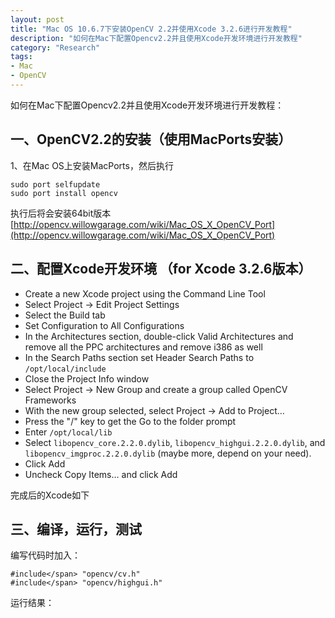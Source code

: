 ```yaml
---
layout: post
title: "Mac OS 10.6.7下安装OpenCV 2.2并使用Xcode 3.2.6进行开发教程"
description: "如何在Mac下配置Opencv2.2并且使用Xcode开发环境进行开发教程"
category: "Research"
tags:
- Mac
- OpenCV
---
```



如何在Mac下配置Opencv2.2并且使用Xcode开发环境进行开发教程：

## 一、OpenCV2.2的安装（使用MacPorts安装）
1、在Mac OS上安装MacPorts，然后执行

	sudo port selfupdate  
	sudo port install opencv

执行后将会安装64bit版本  
[http://opencv.willowgarage.com/wiki/Mac_OS_X_OpenCV_Port](http://opencv.willowgarage.com/wiki/Mac_OS_X_OpenCV_Port)

## 二、配置Xcode开发环境 （for Xcode 3.2.6版本）

- Create a new Xcode project using the Command Line Tool
- Select Project -&gt; Edit Project Settings  
- Select the Build tab  
- Set Configuration to All Configurations  
- In the Architectures section, double-click Valid Architectures and remove all the PPC architectures and remove i386 as well  
- In the Search Paths section set Header Search Paths to `/opt/local/include`
- Close the Project Info window
- Select Project -&gt; New Group and create a group called OpenCV Frameworks
- With the new group selected, select Project -&gt; Add to Project…
- Press the "/" key to get the Go to the folder prompt  
- Enter `/opt/local/lib` 
- Select `libopencv_core.2.2.0.dylib`, `libopencv_highgui.2.2.0.dylib`, and `libopencv_imgproc.2.2.0.dylib` (maybe more, depend on your need).
- Click Add  
- Uncheck Copy Items… and click Add


完成后的Xcode如下

    
    
## 三、编译，运行，测试

编写代码时加入：

	#include</span> "opencv/cv.h"
	#include</span> "opencv/highgui.h"

运行结果：

